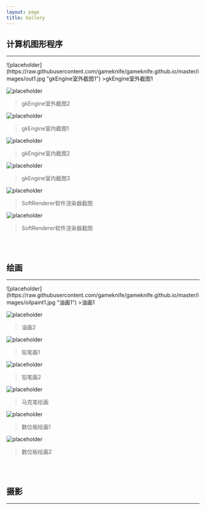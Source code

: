 ```yaml
---
layout: page
title: Gallery
---
```


计算机图形程序
---
<hr>
![placeholder](https://raw.githubusercontent.com/gameknife/gameknife.github.io/master/images/out1.jpg "gkEngine室外截图1")
>gkEngine室外截图1

![placeholder](https://raw.githubusercontent.com/gameknife/gameknife.github.io/master/images/out2.jpg "gkEngine室外截图2")
>gkEngine室外截图2

![placeholder](https://raw.githubusercontent.com/gameknife/gameknife.github.io/master/images/indoor1.jpg "gkEngine室内截图1")
>gkEngine室内截图1

![placeholder](https://raw.githubusercontent.com/gameknife/gameknife.github.io/master/images/indoor2.jpg "gkEngine室内截图2")
>gkEngine室内截图2

![placeholder](https://raw.githubusercontent.com/gameknife/gameknife.github.io/master/images/indoor3.jpg "gkEngine室内截图3")
>gkEngine室内截图3

![placeholder](https://raw.githubusercontent.com/gameknife/gameknife.github.io/master/images/sr1.jpg "SoftRenderer软件渲染器截图")
>SoftRenderer软件渲染器截图

![placeholder](https://raw.githubusercontent.com/gameknife/gameknife.github.io/master/images/sr2.jpg "SoftRenderer软件渲染器截图")
>SoftRenderer软件渲染器截图

<br>

<br>

绘画
---
<hr>
![placeholder](https://raw.githubusercontent.com/gameknife/gameknife.github.io/master/images/oilpaint1.jpg "油画1")
>油画1

![placeholder](https://raw.githubusercontent.com/gameknife/gameknife.github.io/master/images/oilpaint2.jpg "油画2")
>油画2

![placeholder](https://raw.githubusercontent.com/gameknife/gameknife.github.io/master/images/pencilpaint1.jpg "铅笔画1")
>铅笔画1

![placeholder](https://raw.githubusercontent.com/gameknife/gameknife.github.io/master/images/pencilpaint2.jpg "铅笔画2")
>铅笔画2

![placeholder](https://raw.githubusercontent.com/gameknife/gameknife.github.io/master/images/markpaint1.jpg "马克笔绘画")
>马克笔绘画

![placeholder](https://raw.githubusercontent.com/gameknife/gameknife.github.io/master/images/digipaint1.jpg "数位板绘画1")
>数位板绘画1

![placeholder](https://raw.githubusercontent.com/gameknife/gameknife.github.io/master/images/digipaint2.jpg "数位板绘画2")
>数位板绘画2
<br>

<br>

摄影
---
<hr>

<br>

<br>

